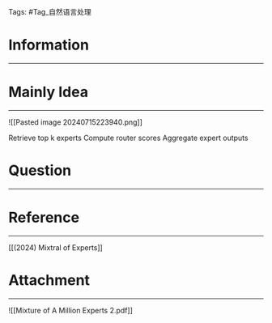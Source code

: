 Tags: #Tag_自然语言处理 
# Information
---


# Mainly Idea
---
![[Pasted image 20240715223940.png]]

Retrieve top k experts
Compute router scores
Aggregate expert outputs
# Question
---


# Reference
---
[[(2024) Mixtral of Experts]]

# Attachment
---
![[Mixture of A Million Experts 2.pdf]]